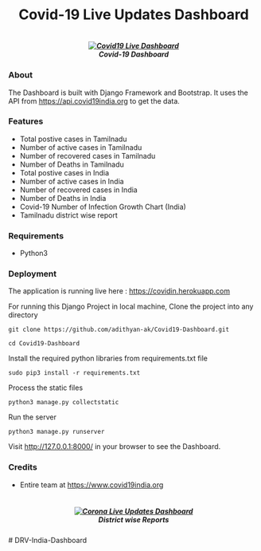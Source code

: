 <h1 align="center">Covid-19 Live Updates Dashboard</h1>

<h5 align="center">
  <br>
  <a href="https://github.com/adithyan-ak/Covid19-Dashboard"><img src="https://i.ibb.co/pvq2BCg/Screenshot.png" alt="Covid19 Live Dashboard"></a>
  <br>
  Covid-19 Dashboard
  <br>
</h5>

### About

The Dashboard is built with Django Framework and Bootstrap. It uses the API from https://api.covid19india.org to get the data. 

### Features

- Total postive cases in Tamilnadu
- Number of active cases in Tamilnadu
- Number of recovered cases in Tamilnadu
- Number of Deaths in Tamilnadu
- Total postive cases in India
- Number of active cases in India
- Number of recovered cases in India
- Number of Deaths in India
- Covid-19 Number of Infection Growth Chart (India)
- Tamilnadu district wise report

### Requirements

- Python3

### Deployment

The application is running live here : https://covidin.herokuapp.com

For running this Django Project in local machine, Clone the project into any directory

```git clone https://github.com/adithyan-ak/Covid19-Dashboard.git```

```cd Covid19-Dashboard```

Install the required python libraries from requirements.txt file

```sudo pip3 install -r requirements.txt```

Process the static files 

```python3 manage.py collectstatic```

Run the server

```python3 manage.py runserver```

Visit http://127.0.0.1:8000/ in your browser to see the Dashboard.

### Credits

- Entire team at https://www.covid19india.org

<h5 align="center">
  <br>
  <a href="https://github.com/adithyan-ak/Covid19-Dashboard"><img src="https://i.ibb.co/n0hQKnq/covidin-herokuapp-com.png" alt="Corona Live Updates Dashboard"></a>
  <br>
  District wise Reports
  <br>
</h5>
# DRV-India-Dashboard

